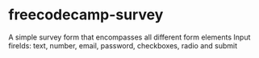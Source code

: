 # freecodecamp-survey

A simple survey form that encompasses all different form elements
Input firelds:
text,
number,
email,
password,
checkboxes,
radio
and submit
